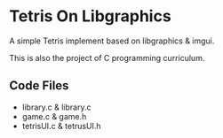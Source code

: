 # Tetris On Libgraphics

A simple Tetris implement based on libgraphics & imgui. 

This is also the project of C programming curriculum.

## Code Files

- library.c & library.c
- game.c & game.h
- tetrisUI.c & tetrusUI.h
